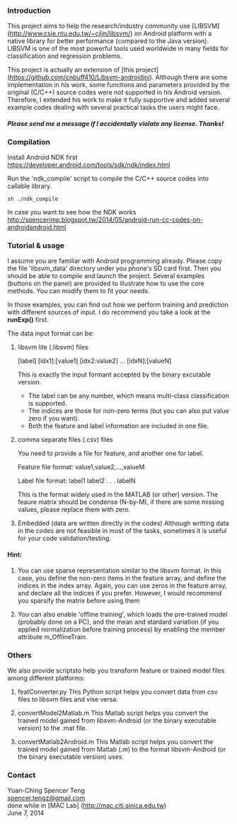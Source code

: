 ### Introduction

This project aims to help the research/industry community use [LIBSVM] (http://www.csie.ntu.edu.tw/~cjlin/libsvm/) on Android platform with a native library for better performance (compared to the Java version).  LIBSVM is one of the most powerful tools used worldwide in many fields for classification and regression problems.

This project is actually an extension of [this project] (https://github.com/cnbuff410/Libsvm-androidjni).  Although there are some implementation in his work, some functions and parameters provided by the original (C/C++) source codes were not supported in his Android version.  Therefore, I extended his work to make it fully supportive and added several example codes dealing with several practical tasks the users might face.

#### *Please send me a message if I accidentally violate any license.  Thanks!*

### Compilation

Install Android NDK first  
https://developer.android.com/tools/sdk/ndk/index.html


Run the 'ndk_compile' script to compile the C/C++ source codes into callable library.

`sh ./ndk_compile`


In case you want to see how the NDK works  
http://spencerimp.blogspot.tw/2014/05/android-run-cc-codes-on-androidandroid.html

### Tutorial & usage
I assume you are familiar with Android programming already.  Please copy the file 'libsvm_data' directory under you phone's SD card first.  Then you should be able to compile and launch the project. Several examples (buttons on the panel) are provided to illustrate how to use the core methods.  You can modify them to fit your needs.

In those examples, you can find out how we perform training and prediction with different sources of input.  I do recommend you take a look at the **runExp()**
first.

The data input format can be:

1. libsvm lite (.libsvm) files
 
    [label] [idx1]:[value1] [idx2:value2] ... [idxN]:[valueN]

    This is exactly the input formant accepted by the binary excutable version.   
    * The label can be any number, which means multi-class classification is supported. 
    * The indices are those for non-zero terms (but you can also put value zero if you want).
    * Both the feature and label information are included in one file.

2. comma separate files (.csv) files

    You need to provide a file for feature, and another one for label.

    Feature file format:
    value1,value2,...,valueM

    Label file format:
    label1
    label2
    .
    .
    .
    labelN

    This is the format widely used in the MATLAB (or other) version.  The feaure matrix should be condense (N-by-M), if there are some missing values, please replace them with zero.

3. Embedded (data are written directly in the codes)
    Although writting data in the codes are not feasible in most of the tasks, sometimes it is useful for your code validation/testing.

#### Hint:

1. You can use sparse representation similar to the libsvm format.  In this case, you define the non-zero items in the feature array, and define the indices in the index array.  Again, you can use zeros in the feature array, and declare all the indices if you prefer.  However, I would recommend you sparsify the matrix before using them

2. You can also enable 'offline training', which loads the pre-trained model (probably done on a PC), and the mean and stardard variation (if you applied normalization before training process) by enabling the member attribute m_OfflineTrain.

### Others
We also provide scriptsto help you transform feature or trained model files among different platforms:

1. featConverter.py
   This Python script helps you convert data from csv files to libsvm files and vise versa.

2. convertModel2Matlab.m
   This Matlab script helps you convert the trained model gained from libsvm-Android (or the binary executable version) to the .mat file.

3. convertMatlab2Android.m
   This Matlab script helps you convert the trained model gained from Matlab (.m) to the format libsvm-Android (or the binary executable version) uses.

### Contact

Yuan-Ching Spencer Teng  
spencer.tengz@gmail.com  
done while in [MAC Lab] (http://mac.citi.sinica.edu.tw)   
June 7, 2014

